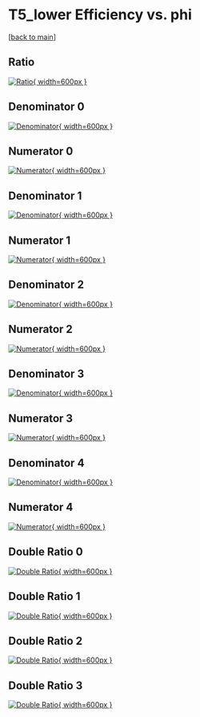 # T5_lower Efficiency vs. phi

[[back to main](./)]



## Ratio

[![Ratio](../mtv/var/T5_lower_base_11_0_eff_phi.png){ width=600px }](../mtv/var/T5_lower_base_11_0_eff_phi.pdf)

## Denominator 0

[![Denominator](../mtv/den/T5_lower_base_11_0_eff_phi_den0.png){ width=600px }](../mtv/den/T5_lower_base_11_0_eff_phi_den0.pdf)

## Numerator 0

[![Numerator](../mtv/num/T5_lower_base_11_0_eff_phi_num0.png){ width=600px }](../mtv/num/T5_lower_base_11_0_eff_phi_num0.pdf)

## Denominator 1

[![Denominator](../mtv/den/T5_lower_base_11_0_eff_phi_den1.png){ width=600px }](../mtv/den/T5_lower_base_11_0_eff_phi_den1.pdf)

## Numerator 1

[![Numerator](../mtv/num/T5_lower_base_11_0_eff_phi_num1.png){ width=600px }](../mtv/num/T5_lower_base_11_0_eff_phi_num1.pdf)

## Denominator 2

[![Denominator](../mtv/den/T5_lower_base_11_0_eff_phi_den2.png){ width=600px }](../mtv/den/T5_lower_base_11_0_eff_phi_den2.pdf)

## Numerator 2

[![Numerator](../mtv/num/T5_lower_base_11_0_eff_phi_num2.png){ width=600px }](../mtv/num/T5_lower_base_11_0_eff_phi_num2.pdf)

## Denominator 3

[![Denominator](../mtv/den/T5_lower_base_11_0_eff_phi_den3.png){ width=600px }](../mtv/den/T5_lower_base_11_0_eff_phi_den3.pdf)

## Numerator 3

[![Numerator](../mtv/num/T5_lower_base_11_0_eff_phi_num3.png){ width=600px }](../mtv/num/T5_lower_base_11_0_eff_phi_num3.pdf)

## Denominator 4

[![Denominator](../mtv/den/T5_lower_base_11_0_eff_phi_den4.png){ width=600px }](../mtv/den/T5_lower_base_11_0_eff_phi_den4.pdf)

## Numerator 4

[![Numerator](../mtv/num/T5_lower_base_11_0_eff_phi_num4.png){ width=600px }](../mtv/num/T5_lower_base_11_0_eff_phi_num4.pdf)

## Double Ratio 0

[![Double Ratio](../mtv/ratio/T5_lower_base_11_0_eff_phi_ratio0.png){ width=600px }](../mtv/ratio/T5_lower_base_11_0_eff_phi_ratio0.pdf)

## Double Ratio 1

[![Double Ratio](../mtv/ratio/T5_lower_base_11_0_eff_phi_ratio1.png){ width=600px }](../mtv/ratio/T5_lower_base_11_0_eff_phi_ratio1.pdf)

## Double Ratio 2

[![Double Ratio](../mtv/ratio/T5_lower_base_11_0_eff_phi_ratio2.png){ width=600px }](../mtv/ratio/T5_lower_base_11_0_eff_phi_ratio2.pdf)

## Double Ratio 3

[![Double Ratio](../mtv/ratio/T5_lower_base_11_0_eff_phi_ratio3.png){ width=600px }](../mtv/ratio/T5_lower_base_11_0_eff_phi_ratio3.pdf)

